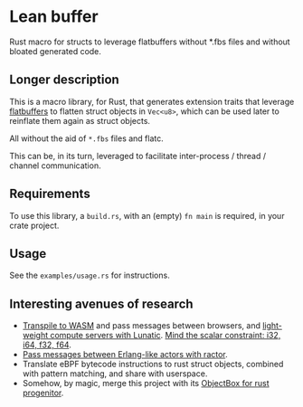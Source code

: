 # Lean buffer

Rust macro for structs to leverage flatbuffers without *.fbs files and without bloated generated code.

## Longer description
This is a macro library, for Rust, that generates extension traits that 
leverage [flatbuffers](https://google.github.io/flatbuffers/flatbuffers_guide_use_rust.html)
to flatten struct objects in `Vec<u8>`,
which can be used later to reinflate them again as struct objects.

All without the aid of `*.fbs` files and flatc.

This can be, in its turn, leveraged to facilitate inter-process / thread / channel communication.

## Requirements
To use this library, a `build.rs`, with an (empty) `fn main` is required,
in your crate project.

## Usage
See the `examples/usage.rs` for instructions.

## Interesting avenues of research
* [Transpile to WASM](https://github.com/google/flatbuffers/issues/4332) and pass messages between browsers, and [light-weight compute servers with Lunatic](https://github.com/lunatic-solutions/lunatic). [Mind the scalar constraint: i32, i64, f32, f64](https://webassembly.github.io/spec/core/syntax/types.html#number-types).
* [Pass messages between Erlang-like actors with ractor](https://github.com/slawlor/ractor).
* Translate eBPF bytecode instructions to rust struct objects, combined with pattern matching, and share with userspace.
* Somehow, by magic, merge this project with its [ObjectBox for rust progenitor](https://github.com/Buggaboo/objectbox-rust).